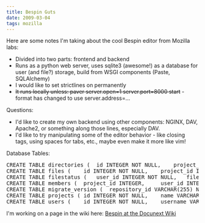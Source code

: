 ```yaml
---
title: Bespin Guts
date: 2009-03-04
tags: mozilla
---
```

Here are some notes I'm taking about the cool Bespin editor from Mozilla labs:

<ul>
<li>
Divided into two parts: frontend and backend</li>
<li>
Runs as a python web server, uses sqlite3 (awesome!) as a database for user (and file?) storage, build from WSGI components (Paste, SQLAlchemy)</li>
<li>
I would like to set strictlines on permanently</li>
<li>
<del>
It runs locally unless: paver server.open=1 server.port=8000 start</del>
 - format has changed to use server.address=...</li>
</ul>

Questions:

<ul>
<li>
I'd like to create my own backend using other components: NGINX, DAV, Apache2, or something along those lines, especially DAV.</li>
<li>
I'd like to try manipulating some of the editor behavior - like closing tags, using spaces for tabs, etc., maybe even make it more like vim!</li>
</ul>

Database Tables:

<pre class="sql">
CREATE TABLE directories (	id INTEGER NOT NULL, 	project_id INTEGER NOT NULL, 	name VARCHAR(700) NOT NULL, 	parent_id INTEGER, 	PRIMARY KEY (id), 	 FOREIGN KEY(project_id) REFERENCES projects (id) ON DELETE cascade, 	 UNIQUE (project_id, name), 	 FOREIGN KEY(parent_id) REFERENCES directories (id) ON DELETE cascade);
CREATE TABLE files (	id INTEGER NOT NULL, 	project_id INTEGER NOT NULL, 	name VARCHAR(700) NOT NULL, 	created TIMESTAMP, 	modified TIMESTAMP, 	saved_size INTEGER, 	data BLOB, 	edits BLOB, 	dir_id INTEGER, 	PRIMARY KEY (id), 	 FOREIGN KEY(project_id) REFERENCES projects (id) ON DELETE cascade, 	 UNIQUE (project_id, name), 	 FOREIGN KEY(dir_id) REFERENCES directories (id) ON DELETE cascade);
CREATE TABLE filestatus (	user_id INTEGER NOT NULL, 	file_id INTEGER NOT NULL, 	read_only BOOLEAN, 	PRIMARY KEY (user_id, file_id), 	 FOREIGN KEY(user_id) REFERENCES users (id) ON DELETE cascade, 	 FOREIGN KEY(file_id) REFERENCES files (id) ON DELETE cascade);
CREATE TABLE members (	project_id INTEGER, 	user_id INTEGER, 	 FOREIGN KEY(user_id) REFERENCES users (id) ON DELETE cascade, 	 FOREIGN KEY(project_id) REFERENCES projects (id) ON DELETE cascade);
CREATE TABLE migrate_version (	repository_id VARCHAR(255) NOT NULL, 	repository_path TEXT, 	version INTEGER, 	PRIMARY KEY (repository_id));
CREATE TABLE projects (	id INTEGER NOT NULL, 	name VARCHAR(60) NOT NULL, 	user_id INTEGER NOT NULL, 	PRIMARY KEY (id), 	 FOREIGN KEY(user_id) REFERENCES users (id) ON DELETE cascade, 	 UNIQUE (user_id, name));
CREATE TABLE users (	id INTEGER NOT NULL, 	username VARCHAR(128), 	email VARCHAR(128), 	password VARCHAR(20), 	settings BLOB, 	quota INTEGER, 	amount_used INTEGER, 	PRIMARY KEY (id), 	 UNIQUE (username));</pre>

I'm working on a page in the wiki here: <a href="http://www.docunext.com/wiki/Bespin">
Bespin at the Docunext Wiki</a>

